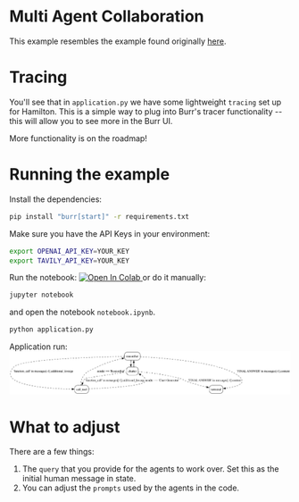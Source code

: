 # Multi Agent Collaboration

This example resembles the example found originally [here](https://github.com/langchain-ai/langgraph/blob/main/examples/multi_agent/multi-agent-collaboration.ipynb).


# Tracing
You'll see that in `application.py` we
have some lightweight `tracing` set up for Hamilton. This is a simple way to plug into Burr's
tracer functionality -- this will allow you to see more in the Burr UI.

More functionality is on the roadmap!

# Running the example
Install the dependencies:

```bash
pip install "burr[start]" -r requirements.txt
```

Make sure you have the API Keys in your environment:

```bash
export OPENAI_API_KEY=YOUR_KEY
export TAVILY_API_KEY=YOUR_KEY
```

Run the notebook:
<a target="_blank" href="https://colab.research.google.com/github/dagworks-inc/burr/blob/main/examples/multi-agent-collaboration/lcel/notebook.ipynb">
  <img src="https://colab.research.google.com/assets/colab-badge.svg" alt="Open In Colab"/>
</a>
or do it manually:
```bash
jupyter notebook
```
and open the notebook `notebook.ipynb`.

```bash
python application.py
```
Application run:
![lcel image](statemachine.png)

# What to adjust
There are a few things:

1. The `query` that you provide for the agents to work over. Set this as the initial human message in state.
2. You can adjust the `prompts` used by the agents in the code.
